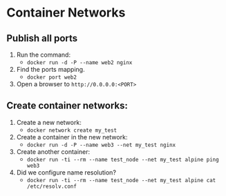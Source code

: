 # Container Networks
## Publish all ports
1. Run the command:
    - `docker run -d -P --name web2 nginx`
2. Find the ports mapping.
    - `docker port web2`
3. Open a browser to `http://0.0.0.0:<PORT>`

## Create container networks:
1. Create a new network:
    - `docker network create my_test`
2. Create a container in the new network:
    - `docker run -d -P --name web3 --net my_test nginx`
3. Create another container:
    - `docker run -ti --rm --name test_node --net my_test alpine ping web3`
4. Did we configure name resolution?
    - `docker run -ti --rm --name test_node --net my_test alpine cat /etc/resolv.conf`
